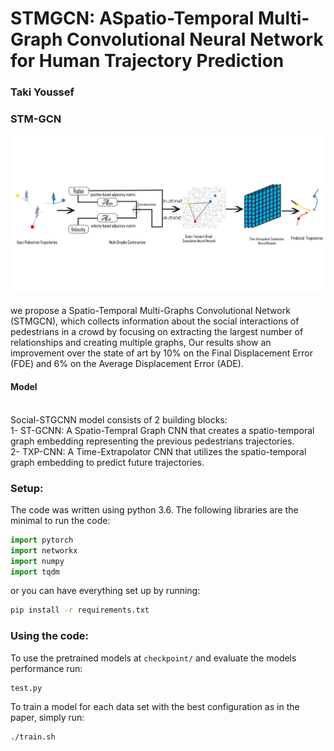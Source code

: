 # STMGCN: ASpatio-Temporal Multi-Graph Convolutional Neural Network for Human Trajectory Prediction
### Taki Youssef

### STM-GCN
<div align='center'>
<img src="images/STM-GCN.jpg"></img>
</div>
<br />
we propose a Spatio-Temporal Multi-Graphs Convolutional Network (STMGCN), which collects information about the social interactions of pedestrians in a crowd by focusing on extracting the largest number of relationships and creating multiple graphs,  Our results show an improvement over the state of art by 10% on the Final Displacement Error (FDE) and  6%  on the Average Displacement Error (ADE).



#### Model
<br />
Social-STGCNN model consists of 2 building blocks: <br />
1- ST-GCNN: A Spatio-Tempral Graph CNN that creates a spatio-temporal graph embedding representing the previous pedestrians trajectories. <br />
2- TXP-CNN: A Time-Extrapolator CNN that utilizes the spatio-temporal graph embedding to predict future trajectories.<br />


### Setup: 
The code was written using python 3.6. 
The following libraries are the minimal to run the code: 
```python
import pytorch
import networkx
import numpy
import tqdm
```
or you can have everything set up by running: 
```bash
pip install -r requirements.txt
```
### Using the code:
To use the pretrained models at `checkpoint/` and evaluate the models performance run:
```bash
test.py
```

To train a model for each data set with the best configuration as in the paper, simply run:
```bash
./train.sh  
```
